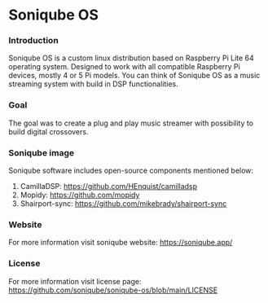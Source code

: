 # Soniqube OS

### Introduction
Soniqube OS is a custom linux distribution based on Raspberry Pi Lite 64 operating system.
Designed to work with all compatible Raspberry Pi devices, mostly 4 or 5 Pi models. 
You can think of Soniqube OS as a music streaming system with build in DSP functionalities.

### Goal
The goal was to create a plug and play music streamer with possibility to build digital crossovers.

### Soniqube image
Soniqube software includes open-source components mentioned below:

1. CamillaDSP: https://github.com/HEnquist/camilladsp
2. Mopidy: https://github.com/mopidy
3. Shairport-sync: https://github.com/mikebrady/shairport-sync

### Website
For more information visit soniqube website: 
https://soniqube.app/

### License
For more information visit license page: 
https://github.com/soniqube/soniqube-os/blob/main/LICENSE


